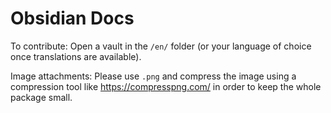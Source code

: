 # Obsidian Docs

To contribute: Open a vault in the `/en/` folder (or your language of choice once translations are available).

Image attachments: Please use `.png` and compress the image using a compression tool like https://compresspng.com/ in order to keep the whole package small.


